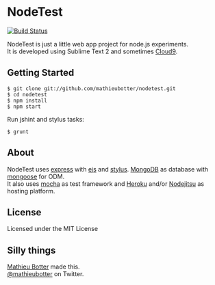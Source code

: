 # NodeTest

[![Build Status](https://travis-ci.org/mathieubotter/nodetest.png?branch=master)](https://travis-ci.org/mathieubotter/nodetest)

NodeTest is just a little web app project for node.js experiments.  
It is developed using Sublime Text 2 and sometimes [Cloud9](http://c9.io).

## Getting Started

```
$ git clone git://github.com/mathieubotter/nodetest.git
$ cd nodetest
$ npm install
$ npm start
```

Run jshint and stylus tasks:  
```
$ grunt
```

## About

NodeTest uses [express](http://expressjs.com/) with [ejs](http://embeddedjs.com/) and [stylus](http://learnboost.github.io/stylus/). [MongoDB](http://www.mongodb.org/) as database with [mongoose](http://mongoosejs.com/) for ODM.  
It also uses [mocha](http://visionmedia.github.io/mocha/) as test framework and [Heroku](https://www.heroku.com/) and/or [Nodejitsu](https://www.nodejitsu.com/) as hosting platform.

## License

Licensed under the MIT License

## Silly things

[Mathieu Botter](http://mathieubotter.com/) made this.  
[@mathieubotter](http://twitter.com/mathieubotter) on Twitter.